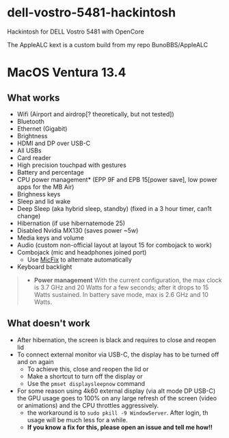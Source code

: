 # dell-vostro-5481-hackintosh
Hackintosh for DELL Vostro 5481 with OpenCore

The AppleALC kext is a custom build from my repo BunoBBS/AppleALC

# MacOS Ventura 13.4

## What works
- Wifi (Airport and airdrop[? theoretically, but not tested])
- Bluetooth
- Ethernet (Gigabit)
- Brightness
- HDMI and DP over USB-C
- All USBs
- Card reader
- High precision touchpad with gestures
- Battery and percentage
- CPU power management* (EPP 9F and EPB 15[power save], low power apps for the MB Air) 
- Brighness keys
- Sleep and lid wake
- Deep Sleep (aka hybrid sleep, standby) (fixed in a 3 hour timer, can1t change)
- Hibernation (if use hibernatemode 25)
- Disabled Nvidia MX130 (saves power ~5w)
- Media keys and volume
- Audio (custom non-official layout at layout 15 for combojack to work)
- Combojack (mic and headphones joined port)
  - Use [MicFix](https://github.com/WingLim/MicFix) to alternate automatically
- Keyboard backlight

> * **Power management** 
> With the current configuration, the max clock is 3.7 GHz and 20 Watts for a
> few seconds; after it drops to 15 Watts sustained. In battery save mode, max
> is 2.6 GHz and 10 Watts.

## What doesn't work
- After hibernation, the screen is black and requires to close and reopen lid
- To connect external monitor via USB-C, the display has to be turned off and on again
  - To achieve this, close and reopen the lid or
  - Make a shortcut to turn off the display or
  - Use the `pmset displaysleepnow` command
- For some reason using 4k60 external display (via alt mode DP USB-C) the GPU usage goes to 100% on any large refresh of the screen (video or animations) and the CPU throttles aggressively.
  - the workaround is to `sudo pkill -9 WindowServer`. After login, th usage will be much less for a while.
  - **If you know a fix for this, please open an issue and tell me how!!**
